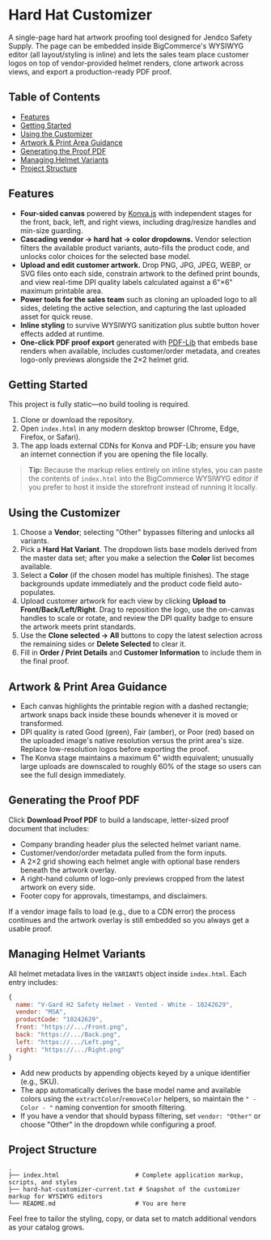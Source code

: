 # Hard Hat Customizer

A single-page hard hat artwork proofing tool designed for Jendco Safety Supply. The page can be embedded inside BigCommerce's WYSIWYG editor (all layout/styling is inline) and lets the sales team place customer logos on top of vendor-provided helmet renders, clone artwork across views, and export a production-ready PDF proof.

## Table of Contents
- [Features](#features)
- [Getting Started](#getting-started)
- [Using the Customizer](#using-the-customizer)
- [Artwork & Print Area Guidance](#artwork--print-area-guidance)
- [Generating the Proof PDF](#generating-the-proof-pdf)
- [Managing Helmet Variants](#managing-helmet-variants)
- [Project Structure](#project-structure)

## Features
- **Four-sided canvas** powered by [Konva.js](https://konvajs.org/) with independent stages for the front, back, left, and right views, including drag/resize handles and min-size guarding.
- **Cascading vendor → hard hat → color dropdowns.** Vendor selection filters the available product variants, auto-fills the product code, and unlocks color choices for the selected base model.
- **Upload and edit customer artwork.** Drop PNG, JPG, JPEG, WEBP, or SVG files onto each side, constrain artwork to the defined print bounds, and view real-time DPI quality labels calculated against a 6"×6" maximum printable area.
- **Power tools for the sales team** such as cloning an uploaded logo to all sides, deleting the active selection, and capturing the last uploaded asset for quick reuse.
- **Inline styling** to survive WYSIWYG sanitization plus subtle button hover effects added at runtime.
- **One-click PDF proof export** generated with [PDF-Lib](https://pdf-lib.js.org/) that embeds base renders when available, includes customer/order metadata, and creates logo-only previews alongside the 2×2 helmet grid.

## Getting Started
This project is fully static—no build tooling is required.

1. Clone or download the repository.
2. Open `index.html` in any modern desktop browser (Chrome, Edge, Firefox, or Safari).
3. The app loads external CDNs for Konva and PDF-Lib; ensure you have an internet connection if you are opening the file locally.

> **Tip:** Because the markup relies entirely on inline styles, you can paste the contents of `index.html` into the BigCommerce WYSIWYG editor if you prefer to host it inside the storefront instead of running it locally.

## Using the Customizer
1. Choose a **Vendor**; selecting "Other" bypasses filtering and unlocks all variants.
2. Pick a **Hard Hat Variant**. The dropdown lists base models derived from the master data set; after you make a selection the **Color** list becomes available.
3. Select a **Color** (if the chosen model has multiple finishes). The stage backgrounds update immediately and the product code field auto-populates.
4. Upload customer artwork for each view by clicking **Upload to Front/Back/Left/Right**. Drag to reposition the logo, use the on-canvas handles to scale or rotate, and review the DPI quality badge to ensure the artwork meets print standards.
5. Use the **Clone selected → All** buttons to copy the latest selection across the remaining sides or **Delete Selected** to clear it.
6. Fill in **Order / Print Details** and **Customer Information** to include them in the final proof.

## Artwork & Print Area Guidance
- Each canvas highlights the printable region with a dashed rectangle; artwork snaps back inside these bounds whenever it is moved or transformed.
- DPI quality is rated Good (green), Fair (amber), or Poor (red) based on the uploaded image's native resolution versus the print area's size. Replace low-resolution logos before exporting the proof.
- The Konva stage maintains a maximum 6" width equivalent; unusually large uploads are downscaled to roughly 60% of the stage so users can see the full design immediately.

## Generating the Proof PDF
Click **Download Proof PDF** to build a landscape, letter-sized proof document that includes:
- Company branding header plus the selected helmet variant name.
- Customer/vendor/order metadata pulled from the form inputs.
- A 2×2 grid showing each helmet angle with optional base renders beneath the artwork overlay.
- A right-hand column of logo-only previews cropped from the latest artwork on every side.
- Footer copy for approvals, timestamps, and disclaimers.

If a vendor image fails to load (e.g., due to a CDN error) the process continues and the artwork overlay is still embedded so you always get a usable proof.

## Managing Helmet Variants
All helmet metadata lives in the `VARIANTS` object inside `index.html`. Each entry includes:

```js
{
  name: "V-Gard H2 Safety Helmet - Vented - White - 10242629",
  vendor: "MSA",
  productCode: "10242629",
  front: "https://.../Front.png",
  back: "https://.../Back.png",
  left: "https://.../Left.png",
  right: "https://.../Right.png"
}
```

- Add new products by appending objects keyed by a unique identifier (e.g., SKU).
- The app automatically derives the base model name and available colors using the `extractColor`/`removeColor` helpers, so maintain the `" - Color - "` naming convention for smooth filtering.
- If you have a vendor that should bypass filtering, set `vendor: "Other"` or choose "Other" in the dropdown while configuring a proof.

## Project Structure
```
.
├── index.html                     # Complete application markup, scripts, and styles
├── hard-hat-customizer-current.txt # Snapshot of the customizer markup for WYSIWYG editors
└── README.md                      # You are here
```

Feel free to tailor the styling, copy, or data set to match additional vendors as your catalog grows.
